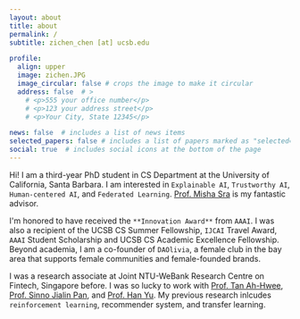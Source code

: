 ```yaml
---
layout: about
title: about
permalink: /
subtitle: zichen_chen [at] ucsb.edu

profile:
  align: upper
  image: zichen.JPG
  image_circular: false # crops the image to make it circular
  address: false  # >
    # <p>555 your office number</p>
    # <p>123 your address street</p>
    # <p>Your City, State 12345</p>

news: false  # includes a list of news items
selected_papers: false # includes a list of papers marked as "selected={true}"
social: true  # includes social icons at the bottom of the page
---
```

Hi! I am a third-year PhD student in CS Department at the University of California, Santa Barbara. I am interested in `Explainable AI`, `Trustworthy AI`, `Human-centered AI`, and `Federated Learning`. [Prof. Misha Sra](https://sites.cs.ucsb.edu/~sra/) is my fantastic advisor.  

I'm honored to have received the `**Innovation Award**` from `AAAI`. I was also a recipient of the UCSB CS Summer Fellowship, `IJCAI` Travel Award, `AAAI` Student Scholarship and UCSB CS Academic Excellence Fellowship. 
Beyond academia, I am a co-founder of `DAOlivia`, a female club in the bay area that supports female communities and female-founded brands.

I was a research associate at Joint NTU-WeBank Research Centre on Fintech, Singapore before. I was so lucky to work with [Prof. Tan Ah-Hwee](https://sites.google.com/smu.edu.sg/ahtan/home?authuser=0), [Prof. Sinno Jialin Pan](https://personal.ntu.edu.sg/sinnopan/), and [Prof. Han Yu](https://personal.ntu.edu.sg/han.yu/). My previous research inlcudes `reinforcement learning`, recommender system, and transfer learning.



<!-- Write your biography here. Tell the world about yourself. Link to your favorite [subreddit](http://reddit.com). You can put a picture in, too. The code is already in, just name your picture `prof_pic.jpg` and put it in the `img/` folder.

Put your address / P.O. box / other info right below your picture. You can also disable any these elements by editing `profile` property of the YAML header of your `_pages/about.md`. Edit `_bibliography/papers.bib` and Jekyll will render your [publications page](/al-folio/publications/) automatically.

Link to your social media connections, too. This theme is set up to use [Font Awesome icons](http://fortawesome.github.io/Font-Awesome/) and [Academicons](https://jpswalsh.github.io/academicons/), like the ones below. Add your Facebook, Twitter, LinkedIn, Google Scholar, or just disable all of them. -->
